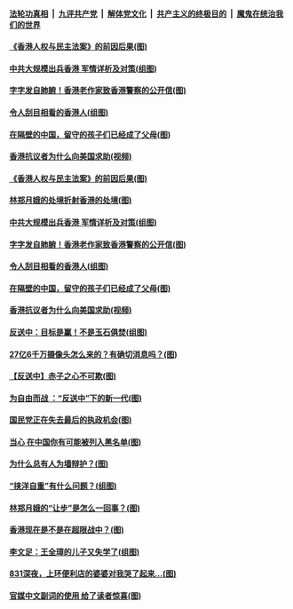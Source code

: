 ####  [法轮功真相](../../../../basic/blob/master/README.md?t=09100113) &nbsp;|&nbsp; [九评共产党](../../../../9ping.md/blob/master/README.md?t=09100113) &nbsp;|&nbsp; [解体党文化](../../../../jtdwh.md/blob/master/README.md?t=09100113)  &nbsp;|&nbsp; [共产主义的终极目的](../../../../gczydzjmd.md/blob/master/README.md?t=09100113) &nbsp;|&nbsp; [魔鬼在统治我们的世界](../../../../mgztzwmdsj.md/blob/master/README.md?t=09100113) 

#### [《香港人权与民主法案》的前因后果(图)](../pages/p4/906836.md?t=09100113) 

#### [中共大规模出兵香港 军情详析及对策(组图)](../pages/p4/906831.md?t=09100113) 

#### [字字发自肺腑！香港老作家致香港警察的公开信(图)](../pages/p4/906744.md?t=09100113) 

#### [令人刮目相看的香港人(组图)](../pages/p4/906727.md?t=09100113) 

#### [在隔壁的中国，留守的孩子们已经成了父母(图)](../pages/p4/906715.md?t=09100113) 

#### [香港抗议者为什么向美国求助(视频)](../pages/p4/906723.md?t=09100113) 

#### [《香港人权与民主法案》的前因后果(图)](../pages/p4/906836.md?t=09100113) 

#### [林郑月娥的处境折射香港的处境(图)](../pages/p4/906834.md?t=09100113) 

#### [中共大规模出兵香港 军情详析及对策(组图)](../pages/p4/906831.md?t=09100113) 

#### [字字发自肺腑！香港老作家致香港警察的公开信(图)](../pages/p4/906744.md?t=09100113) 

#### [令人刮目相看的香港人(组图)](../pages/p4/906727.md?t=09100113) 

#### [在隔壁的中国，留守的孩子们已经成了父母(图)](../pages/p4/906715.md?t=09100113) 

#### [香港抗议者为什么向美国求助(视频)](../pages/p4/906723.md?t=09100113) 

#### [反送中：目标是赢！不是玉石俱焚(组图)](../pages/p4/906721.md?t=09100113) 

#### [27亿6千万摄像头怎么来的？有确切消息吗？(图)](../pages/p4/906720.md?t=09100113) 

#### [【反送中】赤子之心不可欺(图)](../pages/p4/906718.md?t=09100113) 

#### [为自由而战 ：“反送中”下的新一代(图)](../pages/p4/906584.md?t=09100113) 

#### [国民党正在失去最后的执政机会(图)](../pages/p4/906583.md?t=09100113) 

#### [当心 在中国你有可能被列入黑名单(图)](../pages/p4/906594.md?t=09100113) 

#### [为什么总有人为墙辩护？(图)](../pages/p4/906616.md?t=09100113) 

#### [“挟洋自重”有什么问题？(组图)](../pages/p4/906605.md?t=09100113) 

#### [林郑月娥的“让步”是怎么一回事？(图)](../pages/p4/906617.md?t=09100113) 

#### [香港现在是不是在超限战中？(图)](../pages/p4/906612.md?t=09100113) 

#### [李文足：王全璋的儿子又失学了(组图)](../pages/p4/906500.md?t=09100113) 

#### [831深夜，上环便利店的婆婆对我哭了起来...(图)](../pages/p4/906494.md?t=09100113) 

#### [官媒中文副词的使用 给了读者惊喜(图)](../pages/p4/906492.md?t=09100113) 

